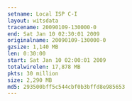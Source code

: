 ```yaml
---
setname: Local ISP C-I
layout: witsdata
tracename: 20090109-130000-0
end: Sat Jan 10 02:30:01 2009
originalname: 20090109-130000-0
gzsize: 1,140 MB
len: 0:30:00
start: Sat Jan 10 02:00:01 2009
totalwirelen: 17,878 MB
pkts: 30 million
size: 2,290 MB
md5: 293500bff5c544cbf0b3bffd8e985653
---
```

